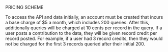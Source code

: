 PRICING SCHEME

To access the API and data initially, an account must be created that incurs a base charge of $5 a month, which includes 200 queries. After this, additionally queries will be charged at 10 cents per record in the query. If a user posts a contribution to the data, they will be given record credit per record posted. For example, if a user had 3 record credits, then they would not be charged for the first 3 records queried after their initial 200. 
